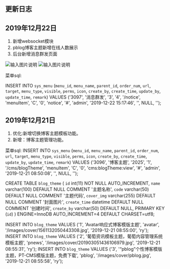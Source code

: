 ## 更新日志
## 2019年12月22日

1. 新增websocket模块
2. pblog博客主题新增在线人数展示
3. 后台新增消息群发页面

![输入图片说明](https://images.gitee.com/uploads/images/2019/1222/192113_c6f37838_528854.jpeg "1.jpg")
![输入图片说明](https://images.gitee.com/uploads/images/2019/1222/192202_43f42552_528854.jpeg "2.jpg")

菜单sql:

INSERT INTO `sys_menu` (`menu_id`, `menu_name`, `parent_id`, `order_num`, `url`, `target`, `menu_type`, `visible`, `perms`, `icon`, `create_by`, `create_time`, `update_by`, `update_time`, `remark`) VALUES ('3097', '消息群发', '3', '4', '/notice', 'menuItem', 'C', '0', 'notice', '#', 'admin', '2019-12-22 15:17:46', '', NULL, '');


## 2019年12月21日

1. 优化:新增切换博客主题模板功能。
2. 新增：博客主题管理功能。

菜单sql:
INSERT INTO `sys_menu` (`menu_id`, `menu_name`, `parent_id`, `order_num`, `url`, `target`, `menu_type`, `visible`, `perms`, `icon`, `create_by`, `create_time`, `update_by`, `update_time`, `remark`) VALUES ('3096', '博客主题', '2025', '1', '/cms/blogTheme', 'menuItem', 'C', '0', 'cms:blogTheme:view', '#', 'admin', '2019-12-21 08:50:08', '', NULL, '');

CREATE TABLE `blog_theme` (
  `id` int(11) NOT NULL AUTO_INCREMENT,
  `name` varchar(100) DEFAULT NULL COMMENT '主题名称',
  `code` varchar(50) DEFAULT NULL COMMENT '主题代码',
  `cover_img` varchar(255) DEFAULT NULL COMMENT '封面图片',
  `create_time` datetime DEFAULT NULL COMMENT '创建时间',
  `create_by` varchar(50) DEFAULT NULL,
  PRIMARY KEY (`id`)
) ENGINE=InnoDB AUTO_INCREMENT=4 DEFAULT CHARSET=utf8;

INSERT INTO `blog_theme` VALUES ('1', 'Avatar响应式博客模版主题', 'avatar', '/images/cover/1561132050443308.jpg', '2019-12-21 08:55:00', 'ry');
INSERT INTO `blog_theme` VALUES ('2', '葡萄资讯模板主题，葡萄内容管理系统模板主题', 'pnews', '/images/cover/201903051436106979.jpg', '2019-12-21 08:55:31', 'ry');
INSERT INTO `blog_theme` VALUES ('3', '“pblog”个性博客模版主题，PT-CMS模版主题，免费下载', 'pblog', '/images/cover/pblog.jpg', '2019-12-21 08:55:58', 'ry');
